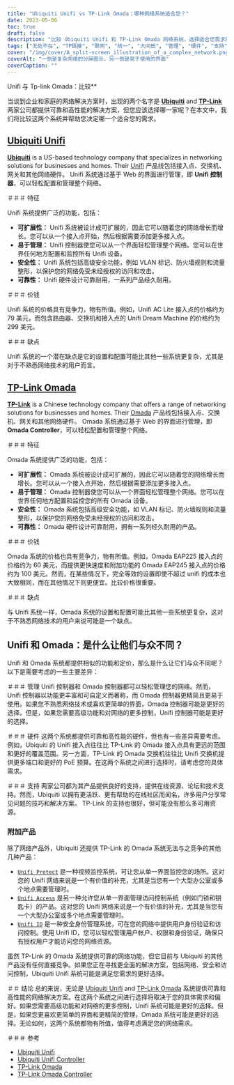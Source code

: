 ```yaml
---
title: "Ubiquiti Unifi vs TP-Link Omada：哪种网络系统适合您？"
date: 2023-05-06
toc: true
draft: false
description: "比较 Ubiquiti Unifi 和 TP-Link Omada 网络系统，选择适合您需求的一款。"
tags: ["无处不在", "TP链接", "联网", "统一", "大间田", "管理", "硬件", "支持", "规定", "特征", "控制", "界面", "价值", "可靠性", "表现", "可扩展性", "易于管理", "安全", "价钱", "缺点", "统一控制器", "奥马达控制器", "硬件比较", "客户支持", "额外的产品供应", "Ubiquiti Unifi vs TP-Link Omada", "基于网络的网络管理", "可扩展网络解决方案", "网络安全功能", "可靠的网络硬件", "有竞争力的网络定价"]
cover: "/img/cover/A_split-screen_illustration_of_a_complex_network.png"
coverAlt: "一侧是复杂网络的分屏图示，另一侧是易于使用的界面"
coverCaption: ""
---
```

 Unifi 与 Tp-link Omada：比较**

当谈到企业和家庭的网络解决方案时，出现的两个名字是 [**Ubiquiti**](https://www.ui.com/) and [**TP-Link**](https://www.tp-link.com/us/omada-sdn/) 两家公司都提供可靠和高性能的解决方案，但您应该选择哪一家呢？在本文中，我们将比较这两个系统并帮助您决定哪一个适合您的需求。

## [Ubiquiti Unifi](https://www.ui.com/)

[**Ubiquiti**](https://www.ui.com/) is a US-based technology company that specializes in networking solutions for businesses and homes. Their [Unifi](https://amzn.to/42JBzuH) 产品线包括接入点、交换机、网关和其他网络硬件。 Unifi 系统通过基于 Web 的界面进行管理，即 **Unifi 控制器**，可以轻松配置和管理整个网络。

＃＃＃ 特征

Unifi 系统提供广泛的功能，包括：

- **可扩展性：** Unifi 系统被设计成可扩展的，因此它可以随着您的网络增长而增长。您可以从一个接入点开始，然后根据需要添加更多接入点。
- **易于管理：** Unifi 控制器使您可以从一个界面轻松管理整个网络。您可以在世界任何地方配置和监控所有 Unifi 设备。
- **安全性：** Unifi 系统包括高级安全功能，例如 VLAN 标记、防火墙规则和流量整形，以保护您的网络免受未经授权的访问和攻击。
- **可靠性：** Unifi 硬件设计可靠耐用，一系列产品经久耐用。

＃＃＃ 价钱

Unifi 系统的价格具有竞争力，物有所值。例如，Unifi AC Lite 接入点的价格约为 79 美元，而包含路由器、交换机和接入点的 Unifi Dream Machine 的价格约为 299 美元。

＃＃＃ 缺点

Unifi 系统的一个潜在缺点是它的设置和配置可能比其他一些系统更复杂，尤其是对于不熟悉网络技术的用户而言。

## [TP-Link Omada](https://www.tp-link.com/us/omada-sdn/)

[**TP-Link**](https://www.tp-link.com/us/omada-sdn/) is a Chinese technology company that offers a range of networking solutions for businesses and homes. Their [Omada](https://amzn.to/3p5vqKt) 产品线包括接入点、交换机、网关和其他网络硬件。 Omada 系统通过基于 Web 的界面进行管理，即 **Omada Controller**，可以轻松配置和管理整个网络。

＃＃＃ 特征

Omada 系统提供广泛的功能，包括：

- **可扩展性：** Omada 系统被设计成可扩展的，因此它可以随着您的网络增长而增长。您可以从一个接入点开始，然后根据需要添加更多接入点。
- **易于管理：** Omada 控制器使您可以从一个界面轻松管理整个网络。您可以在世界任何地方配置和监控您的所有 Omada 设备。
- **安全性：** Omada 系统包括高级安全功能，如 VLAN 标记、防火墙规则和流量整形，以保护您的网络免受未经授权的访问和攻击。
- **可靠性：** Omada 硬件设计可靠耐用，拥有一系列经久耐用的产品。

＃＃＃ 价钱

Omada 系统的价格也具有竞争力，物有所值。例如，Omada EAP225 接入点的价格约为 60 美元，而提供更快速度和附加功能的 Omada EAP245 接入点的价格约为 100 美元。然而，在某些情况下，完全等效的设置即使不超过 unifi 的成本也大致相同，而在其他情况下则更便宜。比较价格很重要。

＃＃＃ 缺点

与 Unifi 系统一样，Omada 系统的设置和配置可能比其他一些系统更复杂，这对于不熟悉网络技术的用户来说可能是一个缺点。

## Unifi 和 Omada：是什么让他们与众不同？

Unifi 和 Omada 系统都提供相似的功能和定价，那么是什么让它们与众不同呢？以下是需要考虑的一些主要差异：

＃＃＃ 管理
Unifi 控制器和 Omada 控制器都可以轻松管理您的网络。然而，Unifi 控制器以功能更丰富和可自定义而著称，而 Omada 控制器更精简且更易于使用。如果您不熟悉网络技术或喜欢更简单的界面，Omada 控制器可能是更好的选择。但是，如果您需要高级功能和对网络的更多控制，Unifi 控制器可能是更好的选择。

＃＃＃ 硬件
这两个系统都提供可靠和高性能的硬件，但也有一些差异需要考虑。例如，Ubiquiti 的 Unifi 接入点往往比 TP-Link 的 Omada 接入点具有更远的范围和更好的覆盖范围。另一方面，TP-Link 的 Omada 交换机往往比 Unifi 交换机提供更多端口和更好的 PoE 预算。在这两个系统之间进行选择时，请考虑您的具体需求。

＃＃＃ 支持
两家公司都为其产品提供良好的支持，提供在线资源、论坛和技术支持。然而，Ubiquiti 以拥有更活跃、更有帮助的在线社区而闻名，许多用户分享常见问题的技巧和解决方案。 TP-Link 的支持也很好，但可能没有那么多可用资源。

### 附加产品
除了网络产品外，Ubiquiti 还提供 TP-Link 的 Omada 系统无法与之竞争的其他几种产品：

- [`Unifi Protect`](https://store.ui.com/collections/unifi-protect) 是一种视频监控系统，可让您从单一界面监控您的场所。这对您的 Unifi 网络来说是一个有价值的补充，尤其是当您有一个大型办公室或多个地点需要管理时。
- [`Unifi Access`](https://store.ui.com/products/unifi-access-hub) 是另一种允许您从单一界面管理访问控制系统（例如门锁和钥匙卡）的产品。这对您的 Unifi 网络来说是一个有价值的补充，尤其是当您有一个大型办公室或多个地点需要管理时。
- [`Unifi ID`](https://ui.com/uid) 是一种安全身份管理系统，可在您的网络中提供用户身份验证和访问控制。使用 Unifi ID，您可以轻松管理用户帐户、权限和身份验证，确保只有授权用户才能访问您的网络资源。

虽然 TP-Link 的 Omada 系统提供可靠的网络功能，但它目前与 Ubiquiti 的其他产品没有任何直接竞争。如果您正在寻找更全面的解决方案，包括网络、安全和访问控制，Ubiquiti Unifi 系统可能是满足您需求的更好选择。

＃＃ 结论
总的来说，无论是 [Ubiquiti Unifi](https://www.ui.com/) and [TP-Link Omada](https://www.tp-link.com/us/omada-sdn/) 系统提供可靠和高性能的网络解决方案。在这两个系统之间进行选择将取决于您的具体需求和偏好。如果您需要高级功能和对网络的更多控制，Unifi 系统可能是更好的选择。但是，如果您更喜欢更简单的界面和更精简的管理，Omada 系统可能是更好的选择。无论如何，这两个系统都物有所值，值得考虑满足您的网络需求。

＃＃＃ 参考
- [Ubiquiti Unifi](https://www.ui.com/products/#default)
- [Ubiquiti Unifi Controller](https://www.ui.com/software/)
- [TP-Link Omada](https://www.tp-link.com/us/omada-sdn/)
- [TP-Link Omada Controller](https://www.tp-link.com/us/business-networking/omada-sdn-controller/omada-software-controller/)